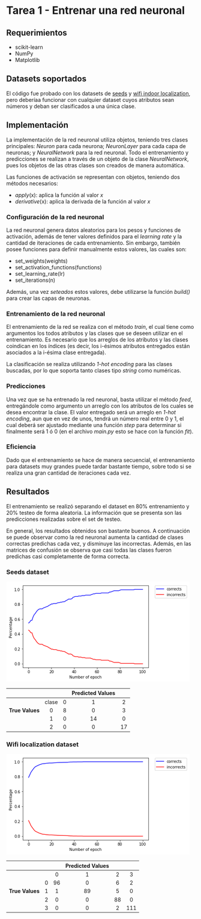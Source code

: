 # Tarea 1 - Entrenar una red neuronal

## Requerimientos

* scikit-learn
* NumPy
* Matplotlib

## Datasets soportados

El código fue probado con los datasets de [seeds](https://archive.ics.uci.edu/ml/datasets/seeds) y [wifi indoor localization](https://archive.ics.uci.edu/ml/datasets/Wireless+Indoor+Localization), pero deberíaa funcionar con cualquier dataset cuyos atributos sean números y deban ser clasificados a una única clase.

## Implementación

La implementación de la red neuronal utiliza objetos, teniendo tres clases principales: *Neuron* para cada neurona; *NeuronLayer* para cada capa de neuronas; y *NeuralNetwork* para la red neuronal. Todo el entrenamiento y predicciones se realizan a través de un objeto de la clase *NeuralNetwork*, pues los objetos de las otras clases son creados de manera automática.

Las funciones de activación se representan con objetos, teniendo dos métodos necesarios:

* *apply*(x): aplica la función al valor *x*
* *derivative*(x): aplica la derivada de la función al valor *x*

### Configuración de la red neuronal

La red neuronal genera datos aleatorios para los pesos y funciones de activación, además de tener valores definidos para el *learning rate* y la cantidad de iteraciones de cada entrenamiento. Sin embargo, también posee funciones para definir manualmente estos valores, las cuales son:

* set_weights(weights)
* set_activation_functions(functions)
* set_learning_rate(lr)
* set_iterations(n)

Además, una vez *seteados* estos valores, debe utilizarse la función *build()* para crear las capas de neuronas.

### Entrenamiento de la red neuronal

El entrenamiento de la red se realiza con el método *train*, el cual tiene como argumentos los todos atributos y las clases que se deseen utilizar en el entrenamiento. Es necesario que los arreglos de los atributos y las clases coindican en los índices (es decir, los i-ésimos atributos entregados están asociados a la i-ésima clase entregada).

La clasificación se realiza utilizando *1-hot encoding* para las clases buscadas, por lo que soporta tanto clases tipo *string* como numéricas.

### Predicciones

Una vez que se ha entrenado la red neuronal, basta utilizar el método *feed*, entregándole como argumento un arreglo con los atributos de los cuales se desea encontrar la clase. El valor entregado será un arreglo en *1-hot encoding*, aun que en vez de unos, tendrá un número real entre 0 y 1, el cual deberá ser ajustado mediante una función *step* para determinar si finalmente será 1 ó 0 (en el archivo *main.py* esto se hace con la función *fit*).

### Eficiencia

Dado que el entrenamiento se hace de manera secuencial, el entrenamiento para datasets muy grandes puede tardar bastante tiempo, sobre todo si se realiza una gran cantidad de iteraciones cada vez.

## Resultados

El entrenamiento se realizó separando el dataset en 80% entrenamiento y 20% testeo de forma aleatoria. La información que se presenta son las predicciones realizadas sobre el set de testeo.

En general, los resultados obtenidos son bastante buenos. A continuación se puede observar como la red neuronal aumenta la cantidad de clases correctas predichas cada vez, y disminuye las incorrectas. Además, en las matrices de confusión se observa que casi todas las clases fueron predichas casi completamente de forma correcta.

### Seeds dataset
![](img/seeds_dataset_results.png)

|                 |    |   | **Predicted Values** |    |
|:---------------:|:--:|:-:|:--------------------:|:--:|
|                 |  clase  | 0 |         1            |  2 |
| **True Values** |  0 | 8 |         0            |  3 |
|                 |  1 | 0 |        14            |  0 |
|                 |  2 | 0 |         0            | 17 |

### Wifi localization dataset
![](img/wifi_localization_results.png)

|                 |    |    | **Predicted Values** |    |     |
|:---------------:|:--:|:--:|:--------------------:|:--:|:---:|
|                 |    |  0 |                    1 |  2 |   3 |
|                 |  0 | 96 |           0          |  6 |  2  |
| **True Values** | 1  |  1 |          89          |  5 |  0  |
|                 | 2  |  0 |           0          | 88 |  0  |
|                 | 3  |  0 |           0          |  2 | 111 |

